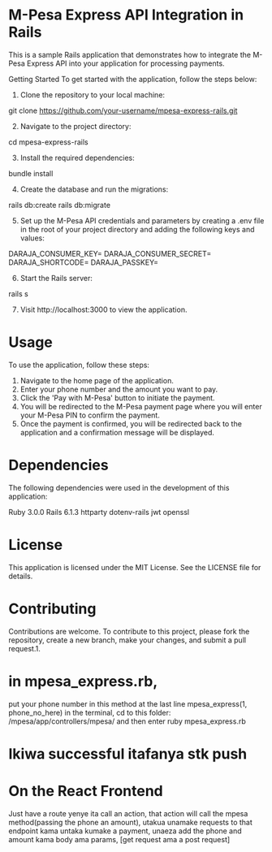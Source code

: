 # M-Pesa Express API Integration in Rails
This is a sample Rails application that demonstrates how to integrate the M-Pesa Express API into your application for processing payments.

Getting Started
To get started with the application, follow the steps below:

1. Clone the repository to your local machine:

git clone https://github.com/your-username/mpesa-express-rails.git

2. Navigate to the project directory:

cd mpesa-express-rails

3. Install the required dependencies:

bundle install

4. Create the database and run the migrations:

rails db:create
rails db:migrate


5. Set up the M-Pesa API credentials and parameters by creating a .env file in the root of your project directory and adding the following keys and values:

DARAJA_CONSUMER_KEY=<your M-Pesa API consumer key>
DARAJA_CONSUMER_SECRET=<your M-Pesa API consumer secret>
DARAJA_SHORTCODE=<your M-Pesa API shortcode>
DARAJA_PASSKEY=<your M-Pesa API passkey>

6. Start the Rails server:

rails s

7. Visit http://localhost:3000 to view the application.

# Usage

To use the application, follow these steps:

1. Navigate to the home page of the application.
2. Enter your phone number and the amount you want to pay.
3. Click the 'Pay with M-Pesa' button to initiate the payment.
4. You will be redirected to the M-Pesa payment page where you will enter your M-Pesa PIN to confirm the payment.
5. Once the payment is confirmed, you will be redirected back to the application and a confirmation message will be displayed.

# Dependencies

The following dependencies were used in the development of this application:

Ruby 3.0.0
Rails 6.1.3
httparty
dotenv-rails
jwt
openssl

# License
This application is licensed under the MIT License. See the LICENSE file for details.

# Contributing

Contributions are welcome. To contribute to this project, please fork the repository, create a new branch, make your changes, and submit a pull request.1.




# in mpesa_express.rb, 

put your phone number in this method at the last line 
mpesa_express(1, phone_no_here)
in the terminal, cd to this folder:
/mpesa/app/controllers/mpesa/
and then enter ruby mpesa_express.rb

# Ikiwa successful itafanya stk push



# On the React Frontend

Just have a route yenye ita call an action, 
that action will call the mpesa method(passing the phone an amount), 
utakua unamake requests to that endpoint kama untaka kumake a payment, unaeza add the phone and amount kama body ama params, [get request ama a post request]